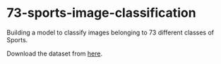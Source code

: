 # 73-sports-image-classification
Building a model to classify images belonging to 73 different classes of Sports.  

Download the dataset from [here](https://www.kaggle.com/gpiosenka/sports-classification).
